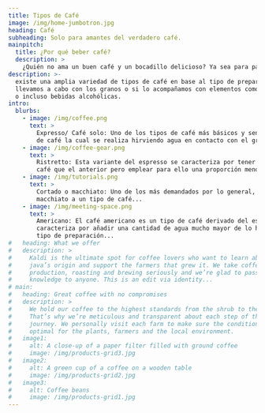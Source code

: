```yaml
---
title: Tipos de Café
image: /img/home-jumbotron.jpg
heading: Café
subheading: Solo para amantes del verdadero café.
mainpitch:
  title: ¿Por qué beber café?
  description: >
    ¿Quién no ama un buen café y un bocadillo delicioso? Ya sea para pasar tiempo a solas o en compañía, una cafetería se vuelve el escenario ideal. Si bien deben haber muchas en tu localidad que ofrecen diversos tipos de bebidas de café, debes destacar lo que te hace a ti especial.
description: >-
  existe una amplia variedad de tipos de café en base al tipo de preparación que 
  llevamos a cabo con los granos o si lo acompañamos con elementos como la leche, el cacao 
  o incluso bebidas alcohólicas.
intro:
  blurbs:
    - image: /img/coffee.png
      text: >
        Expresso/ Café solo: Uno de los tipos de café más básicos y sencillos, únicamente consta de un infusión 
        de café la cual se realiza hirviendo agua en contacto con el grano. Se puede preparar...
    - image: /img/coffee-gear.png
      text: >
        Ristretto: Esta variante del espresso se caracteriza por tener la misma cantidad de 
        café que el anterior pero emplear para ello una proporción menor de agua.
    - image: /img/tutorials.png
      text: >
        Cortado o macchiato: Uno de los más demandados por lo general, llamamos cortado o 
        macchiato a un tipo de café...
    - image: /img/meeting-space.png
      text: >
        Americano: El café americano es un tipo de café derivado del espresso el cual se 
        caracteriza por añadir una cantidad de agua mucho mayor de lo habitual en este 
        tipo de preparación...
#   heading: What we offer
#   description: >
#     Kaldi is the ultimate spot for coffee lovers who want to learn about their
#     java’s origin and support the farmers that grew it. We take coffee
#     production, roasting and brewing seriously and we’re glad to pass that
#     knowledge to anyone. This is an edit via identity...
# main:
#   heading: Great coffee with no compromises
#   description: >
#     We hold our coffee to the highest standards from the shrub to the cup.
#     That’s why we’re meticulous and transparent about each step of the coffee’s
#     journey. We personally visit each farm to make sure the conditions are
#     optimal for the plants, farmers and the local environment.
#   image1:
#     alt: A close-up of a paper filter filled with ground coffee
#     image: /img/products-grid3.jpg
#   image2:
#     alt: A green cup of a coffee on a wooden table
#     image: /img/products-grid2.jpg
#   image3:
#     alt: Coffee beans
#     image: /img/products-grid1.jpg
---
```


